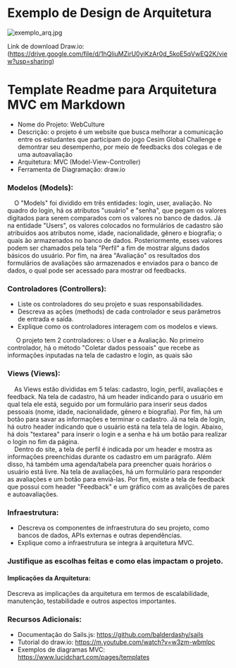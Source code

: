 # Exemplo de Design de Arquitetura

![exemplo_arq.jpg](https://github.com/kterra/Inteli-2024-1B/blob/main/materiais/ponderada-2/exemplo-arq-v2.jpg)

Link de download Draw.io: (https://drive.google.com/file/d/1hQliuMZirU0yiKzAr0d_5koE5qVwEQ2K/view?usp=sharing) 

# Template Readme para Arquitetura MVC em Markdown
- Nome do Projeto: WebCulture
- Descrição: o projeto é um website que busca melhorar a comunicação entre os estudantes que participam do jogo Cesim Global Challenge e demontrar seu desempenho, por meio de feedbacks dos colegas e de uma autoavaliação
- Arquitetura: MVC (Model-View-Controller)
- Ferramenta de Diagramação: draw.io

### Modelos (Models):

&nbsp;&nbsp;&nbsp;&nbsp;O "Models" foi dividido em três entidades: login, user, avaliação. No quadro do login, há os atributos "usuário" e "senha", que pegam os valores digitados para serem comparados com os valores no banco de dados. Já na entidade "Users", os valores colocados no formulários de cadastro são atribuídos aos atributos nome, idade, nacionalidade, gênero e biografia; o quais ão armazenados no banco de dados. Posteriormente, esses valores podem ser chamados pela tela "Perfil" a fim de mostrar alguns dados básicos do usuário. Por fim, na área "Avaliação" os resultados dos formulários de avaliações são armazenados e enviados para o banco de dados, o qual pode ser acessado para mostrar od feedbacks.

### Controladores (Controllers):
- Liste os controladores do seu projeto e suas responsabilidades.
- Descreva as ações (methods) de cada controlador e seus parâmetros de entrada e saída.
- Explique como os controladores interagem com os modelos e views.

&nbsp;&nbsp;&nbsp;&nbsp; O projeto tem 2 controladores: o User e a Avaliação. No primeiro controlador, há o método "Coletar dados pessoais" que recebe as informações inputadas na tela de cadastro e login, as quais são 

### Views (Views):

&nbsp;&nbsp;&nbsp;&nbsp;As Views estão divididas em 5 telas: cadastro, login, perfil, avaliações e feedback. Na tela de cadastro, há um header indicando para o usuário em qual tela ele está, seguido por um formulário para inserir seus dados pessoais (nome, idade, nacionalidade, gênero e biografia). Por fim, há um botão para savar as informações e terminar o cadastro. Já na tela de login, há outro header indicando que o usuário está na tela tela de login. Abaixo, há dois "textarea" para inserir o login e a senha e há um botão para realizar o login no fim da página.
<br>
&nbsp;&nbsp;&nbsp;&nbsp;Dentro do site, a tela de perfil é indicada por um header e mostra as informações preenchidas durante os cadastro em um parágrafo. Além disso, há também uma agenda/tabela para preencher quais horários o usuário está livre. Na tela de avaliações, há um formulário para responder as avaliações e um botão para enviá-las. Por fim, existe a tela de feedback que possui com header "Feedback" e um gráfico com as avalições de pares e autoavaliações.

### Infraestrutura:

- Descreva os componentes de infraestrutura do seu projeto, como bancos de dados, APIs externas e outras dependências.
- Explique como a infraestrutura se integra à arquitetura MVC.


### Justifique as escolhas feitas e como elas impactam o projeto.
#### Implicações da Arquitetura:
Descreva as implicações da arquitetura em termos de escalabilidade, manutenção, testabilidade e outros aspectos importantes.

### Recursos Adicionais:
- Documentação do Sails.js: https://github.com/balderdashy/sails
- Tutorial do draw.io: https://m.youtube.com/watch?v=w3zm-wbmlpc
- Exemplos de diagramas MVC: https://www.lucidchart.com/pages/templates

